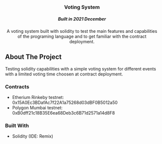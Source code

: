 
<!-- PROJECT LOGO -->
<br />
<p align="center"> 
  <h3 align="center">Voting System</h3>
  <h5 align="center">Built in 2021 December </h5>

  <p align="center">
    A voting system built with solidity to test the main features and capabilities of the programing language and to get familiar with the contract deployment.
  </p>
</p>

<!-- ABOUT THE PROJECT -->
## About The Project

Testing solidity capabilities with a simple voting system for different events with a limited voting time choosen at contract deployment.

### Contracts
* Etherium Rinkeby testnet: 0x15A0Ec3BDafAc7f22A1a75268d03dBF0B5012a50
* Polygon Mumbai testnet: 0xB0dff21c18B35E6ea68Deb3c6B71d2571a14d8F8

### Built With

* Solidity (IDE: Remix)
